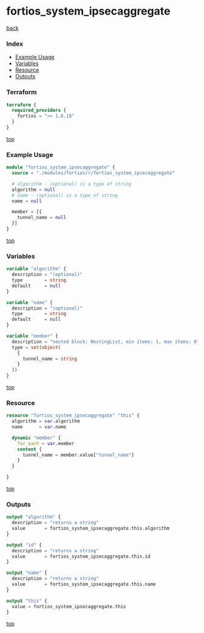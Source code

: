 # fortios_system_ipsecaggregate

[back](../fortios.md)

### Index

- [Example Usage](#example-usage)
- [Variables](#variables)
- [Resource](#resource)
- [Outputs](#outputs)

### Terraform

```terraform
terraform {
  required_providers {
    fortios = ">= 1.6.18"
  }
}
```

[top](#index)

### Example Usage

```terraform
module "fortios_system_ipsecaggregate" {
  source = "./modules/fortios/r/fortios_system_ipsecaggregate"

  # algorithm - (optional) is a type of string
  algorithm = null
  # name - (optional) is a type of string
  name = null

  member = [{
    tunnel_name = null
  }]
}
```

[top](#index)

### Variables

```terraform
variable "algorithm" {
  description = "(optional)"
  type        = string
  default     = null
}

variable "name" {
  description = "(optional)"
  type        = string
  default     = null
}

variable "member" {
  description = "nested block: NestingList, min items: 1, max items: 0"
  type = set(object(
    {
      tunnel_name = string
    }
  ))
}
```

[top](#index)

### Resource

```terraform
resource "fortios_system_ipsecaggregate" "this" {
  algorithm = var.algorithm
  name      = var.name

  dynamic "member" {
    for_each = var.member
    content {
      tunnel_name = member.value["tunnel_name"]
    }
  }

}
```

[top](#index)

### Outputs

```terraform
output "algorithm" {
  description = "returns a string"
  value       = fortios_system_ipsecaggregate.this.algorithm
}

output "id" {
  description = "returns a string"
  value       = fortios_system_ipsecaggregate.this.id
}

output "name" {
  description = "returns a string"
  value       = fortios_system_ipsecaggregate.this.name
}

output "this" {
  value = fortios_system_ipsecaggregate.this
}
```

[top](#index)